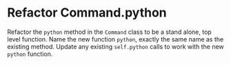 # Refactor Command.python

Refactor the `python` method in the `Command` class to be a stand alone, top level function.
Name the new function `python`, exactly the same name as the existing method.
Update any existing `self.python` calls to work with the new `python` function.
